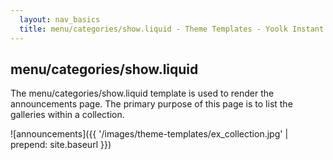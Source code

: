 ```yaml
---
  layout: nav_basics
  title: menu/categories/show.liquid - Theme Templates - Yoolk Instant Website Themes
---
```


<h2 class="section-title">menu/categories/show.liquid</h2>

The menu/categories/show.liquid template is used to render the announcements page. The primary purpose of this page is to list the galleries within a collection.

![announcements]({{ '/images/theme-templates/ex_collection.jpg' | prepend: site.baseurl }})

